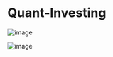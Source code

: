 # Quant-Investing

![image](https://github.com/1exedra/Quant-Investing/assets/171572078/e716cc3e-b55f-4d60-b966-60d541caa0d7)



![image](https://github.com/1exedra/Quant-Investing/assets/171572078/aa664992-eed4-41dc-bd81-4c038fc303ff)
